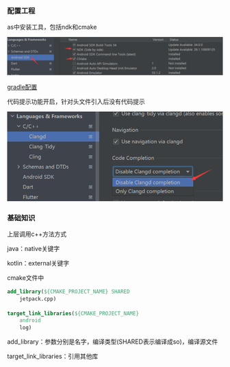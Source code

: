 ### 配置工程
as中安装工具，包括ndk和cmake

![ndk1](../img/ndk/ndk1.png)

[gradle配置](./android_studio.md#ndk_config)

代码提示功能开启，针对头文件引入后没有代码提示

![ndk2](../img/ndk/ndk2.png)

### 基础知识
上层调用c++方法方式

java：native关键字

kotlin：external关键字

cmake文件中

```cmake
add_library(${CMAKE_PROJECT_NAME} SHARED
    jetpack.cpp)

target_link_libraries(${CMAKE_PROJECT_NAME}
    android
    log)
```
add_library：参数分别是名字，编译类型(SHARED表示编译成so)，编译源文件

target_link_libraries：引用其他库